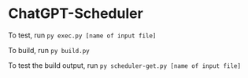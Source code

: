 # ChatGPT-Scheduler

To test, run `py exec.py [name of input file]`

To build, run `py build.py`

To test the build output, run `py scheduler-get.py [name of input file]`
